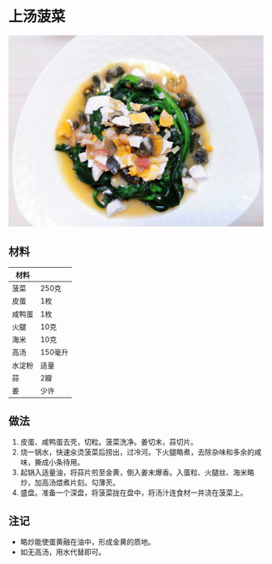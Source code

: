 # 上汤菠菜

![](Images/上汤菠菜.jpg)

## 材料

| 材料 |   |
| --- | --- |
| 菠菜 | 250克 |
| 皮蛋 | 1枚 |
| 咸鸭蛋 | 1枚 |
| 火腿 | 10克 |
| 海米 | 10克 |
| 高汤 | 150毫升 |
| 水淀粉 | 适量 |
| 蒜 | 2瓣 |
| 姜 | 少许 |

## 做法

1. 皮蛋、咸鸭蛋去壳，切粒。菠菜洗净。姜切末，蒜切片。
2. 烧一锅水，快速汆烫菠菜后捞出，过冷河。下火腿略煮，去除杂味和多余的咸味，撕成小条待用。
3. 起锅入适量油，将蒜片煎至金黄，倒入姜末爆香。入蛋粒、火腿丝、海米略炒，加高汤煨煮片刻。勾薄芡。
4. 盛盘。准备一个深盘，将菠菜拢在盘中，将汤汁连食材一并浇在菠菜上。

## 注记

- 略炒能使蛋黄融在油中，形成金黄的质地。
- 如无高汤，用水代替即可。